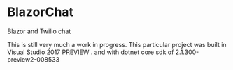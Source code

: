# BlazorChat
Blazor and Twilio chat

This is still very much a work in progress.  This particular project was built in Visual Studio 2017 PREVIEW . and with dotnet core
sdk of 2.1.300-preview2-008533


